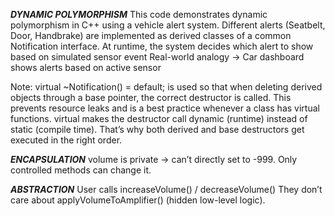 
***********DYNAMIC POLYMORPHISM***********
This code demonstrates dynamic polymorphism in C++ using a vehicle alert system.
Different alerts (Seatbelt, Door, Handbrake) are implemented as derived classes of a common Notification interface.
At runtime, the system decides which alert to show based on simulated sensor event
Real-world analogy → Car dashboard shows alerts based on active sensor

Note: virtual ~Notification() = default; 
      is used so that when deleting derived objects through a base pointer, the correct destructor is called. This prevents resource leaks and is a best practice            whenever a class has virtual functions.
      virtual makes the destructor call dynamic (runtime) instead of static (compile time).
      That’s why both derived and base destructors get executed in the right order.


***********ENCAPSULATION***********
volume is private → can’t directly set to -999.
Only controlled methods can change it.

***********ABSTRACTION***********
User calls increaseVolume() / decreaseVolume()
They don’t care about applyVolumeToAmplifier() (hidden low-level logic).
